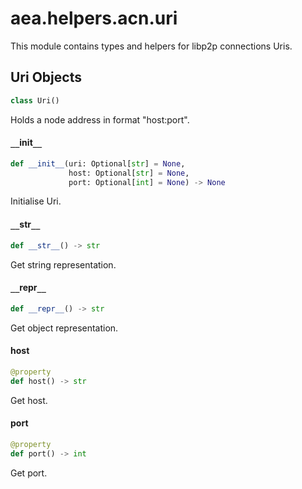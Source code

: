 <a id="aea.helpers.acn.uri"></a>

# aea.helpers.acn.uri

This module contains types and helpers for libp2p connections Uris.

<a id="aea.helpers.acn.uri.Uri"></a>

## Uri Objects

```python
class Uri()
```

Holds a node address in format "host:port".

<a id="aea.helpers.acn.uri.Uri.__init__"></a>

#### `__`init`__`

```python
def __init__(uri: Optional[str] = None,
             host: Optional[str] = None,
             port: Optional[int] = None) -> None
```

Initialise Uri.

<a id="aea.helpers.acn.uri.Uri.__str__"></a>

#### `__`str`__`

```python
def __str__() -> str
```

Get string representation.

<a id="aea.helpers.acn.uri.Uri.__repr__"></a>

#### `__`repr`__`

```python
def __repr__() -> str
```

Get object representation.

<a id="aea.helpers.acn.uri.Uri.host"></a>

#### host

```python
@property
def host() -> str
```

Get host.

<a id="aea.helpers.acn.uri.Uri.port"></a>

#### port

```python
@property
def port() -> int
```

Get port.

